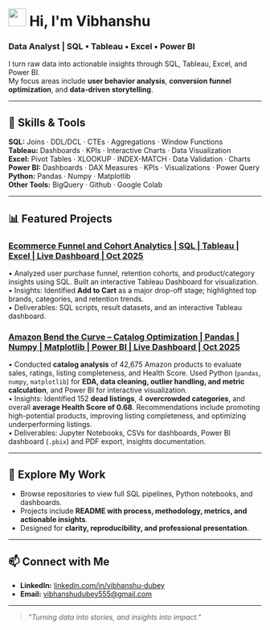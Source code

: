 #  <img src="https://camo.githubusercontent.com/d552948e7884c41fde2d32b9221d79f0df2076c7d824aaab954ca93f53d95884/68747470733a2f2f6d656469612e67697068792e636f6d2f6d656469612f6876524a434c467a6361737252346961377a2f67697068792e676966" width="35"> Hi, I'm Vibhanshu  

### Data Analyst | SQL • Tableau • Excel • Power BI  

I turn raw data into actionable insights through SQL, Tableau, Excel, and Power BI.  
My focus areas include **user behavior analysis**, **conversion funnel optimization**, and **data-driven storytelling**.  

---

## 🧠 Skills & Tools  

**SQL:** Joins · DDL/DCL · CTEs · Aggregations · Window Functions  
**Tableau:** Dashboards · KPIs · Interactive Charts · Data Visualization  
**Excel:** Pivot Tables · XLOOKUP · INDEX-MATCH · Data Validation · Charts  
**Power BI:** Dashboards · DAX Measures · KPIs · Visualizations · Power Query  
**Python:** Pandas · Numpy · Matplotlib  
**Other Tools:** BigQuery · Github · Google Colab  

---

## 📊 Featured Projects  

### [Ecommerce Funnel and Cohort Analytics | SQL | Tableau | Excel | Live Dashboard | Oct 2025](https://github.com/Vibhanshu-555/Ecommerce-Funnel-Cohort-Analysis)  
• Analyzed user purchase funnel, retention cohorts, and product/category insights using SQL. Built an interactive Tableau Dashboard for visualization.  
• Insights: Identified **Add to Cart** as a major drop-off stage; highlighted top brands, categories, and retention trends.  
• Deliverables: SQL scripts, result datasets, and an interactive Tableau dashboard.  

### [Amazon Bend the Curve – Catalog Optimization | Pandas | Numpy | Matplotlib | Power BI | Live Dashboard | Oct 2025](https://github.com/Vibhanshu-555/Amazon-Bend-the-Curve)  
• Conducted **catalog analysis** of 42,675 Amazon products to evaluate sales, ratings, listing completeness, and Health Score. Used Python (`pandas`, `numpy`, `matplotlib`) for **EDA, data cleaning, outlier handling, and metric calculation**, and Power BI for interactive visualization.  
• Insights: Identified 152 **dead listings**, 4 **overcrowded categories**, and overall **average Health Score of 0.68**. Recommendations include promoting high-potential products, improving listing completeness, and optimizing underperforming listings.  
• Deliverables: Jupyter Notebooks, CSVs for dashboards, Power BI dashboard (`.pbix`) and PDF export, insights documentation.  

---

## 🧭 Explore My Work  

- Browse repositories to view full SQL pipelines, Python notebooks, and dashboards.  
- Projects include **README with process, methodology, metrics, and actionable insights**.  
- Designed for **clarity, reproducibility, and professional presentation**.  

---

## 📫 Connect with Me  

- **LinkedIn:** [linkedin.com/in/vibhanshu-dubey](https://www.linkedin.com/in/vibhanshu-dubey)  
- **Email:** [vibhanshudubey555@gmail.com](mailto:vibhanshudubey555@gmail.com)  

---

> *"Turning data into stories, and insights into impact."*

